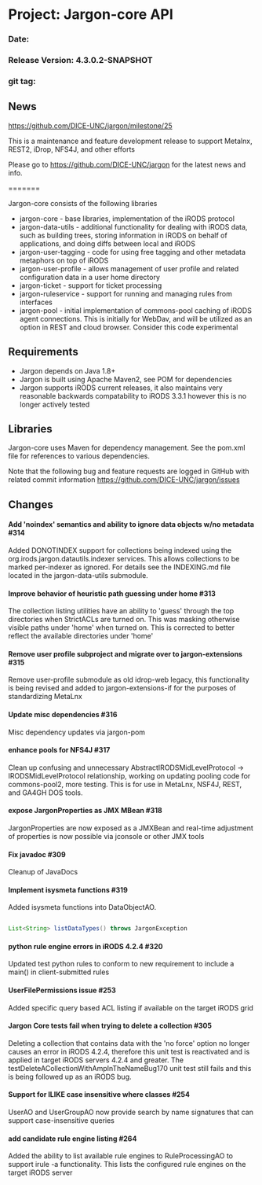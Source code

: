 # Project: Jargon-core API
### Date:
### Release Version: 4.3.0.2-SNAPSHOT
### git tag:

## News



https://github.com/DICE-UNC/jargon/milestone/25

This is a maintenance and feature development release to support Metalnx, REST2, iDrop, NFS4J, and other efforts

Please go to https://github.com/DICE-UNC/jargon for the latest news and info.

=======

Jargon-core consists of the following libraries

* jargon-core - base libraries, implementation of the iRODS protocol
* jargon-data-utils - additional functionality for dealing with iRODS data, such as building trees, storing information in iRODS on behalf of applications, and doing diffs between local and iRODS
* jargon-user-tagging - code for using free tagging and other metadata metaphors on top of iRODS
* jargon-user-profile - allows management of user profile and related configuration data in a user home directory
* jargon-ticket - support for ticket processing
* jargon-ruleservice - support for running and managing rules from interfaces
* jargon-pool - initial implementation of commons-pool caching of iRODS agent connections.  This is initially for WebDav, and will be utilized as an option in REST and cloud browser.  Consider this code experimental

## Requirements

* Jargon depends on Java 1.8+
* Jargon is built using Apache Maven2, see POM for dependencies
* Jargon supports iRODS current releases, it also maintains very reasonable backwards compatability to iRODS 3.3.1 however this is no longer actively tested

## Libraries

Jargon-core uses Maven for dependency management.  See the pom.xml file for references to various dependencies.

Note that the following bug and feature requests are logged in GitHub with related commit information https://github.com/DICE-UNC/jargon/issues

## Changes

#### Add 'noindex' semantics and ability to ignore data objects w/no metadata #314

Added DONOTINDEX support for collections being indexed using the org.irods.jargon.datautils.indexer services. This allows collections to be marked per-indexer as ignored.
For details see the INDEXING.md file located in the jargon-data-utils submodule.

#### Improve behavior of heuristic path guessing under home #313

The collection listing utilities have an ability to 'guess' through the top directories when StrictACLs are turned on. This was masking otherwise visible paths under 'home' when turned on. This
is corrected to better reflect the available directories under 'home'

#### Remove user profile subproject and migrate over to jargon-extensions #315

Remove user-profile submodule as old idrop-web legacy, this functionality is being revised and added to jargon-extensions-if for the purposes of standardizing MetaLnx

#### Update misc dependencies #316

Misc dependency updates via jargon-pom

#### enhance pools for NFS4J #317

Clean up confusing and unnecessary AbstractIRODSMidLevelProtocol -> IRODSMidLevelProtocol relationship,
working on updating pooling code for commons-pool2, more testing. This is for use in MetaLnx, NSF4J, REST, and GA4GH DOS
tools.

#### expose JargonProperties as JMX MBean #318

JargonProperties are now exposed as a JMXBean and real-time adjustment of properties is now possible via jconsole or other JMX tools

#### Fix javadoc #309

Cleanup of JavaDocs

#### Implement isysmeta functions #319

Added isysmeta functions into DataObjectAO. 

```Java

List<String> listDataTypes() throws JargonException

```

#### python rule engine errors in iRODS 4.2.4 #320

Updated test python rules to conform to new requirement to include a main() in client-submitted rules

#### UserFilePermissions issue #253

Added specific query based ACL listing if available on the target iRODS grid

#### Jargon Core tests fail when trying to delete a collection #305

Deleting a collection that contains data with the 'no force' option no longer causes an error in iRODS 4.2.4, therefore this 
unit test is reactivated and is applied in target iRODS servers 4.2.4 and greater. The testDeleteACollectionWithAmpInTheNameBug170
unit test still fails and this is being followed up as an iRODS bug.

#### Support for ILIKE case insensitive where classes #254

UserAO and UserGroupAO now provide search by name signatures that can support case-insensitive queries

#### add candidate rule engine listing #264

Added the ability to list available rule engines to RuleProcessingAO to support irule -a functionality. This lists the configured rule 
engines on the target iRODS server
